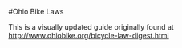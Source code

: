 #Ohio Bike Laws

This is a visually updated guide originally found at http://www.ohiobike.org/bicycle-law-digest.html

